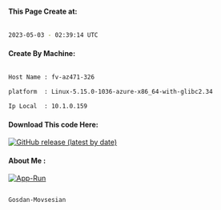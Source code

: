 
   
#### This Page Create at:

```bash

2023-05-03 - 02:39:14 UTC

```

#### Create By Machine:

```bash

Host Name : fv-az471-326

platform  : Linux-5.15.0-1036-azure-x86_64-with-glibc2.34

Ip Local  : 10.1.0.159

```
#### Download This code Here:

[![GitHub release (latest by date)](https://img.shields.io/github/v/release/Gosdan-Movsesian/Gosdan?style=for-the-badge&label=Download)](https://github.com/Gosdan-Movsesian/Gosdan/releases) 

</p> 

#### About Me :

[![App-Run](https://github.com/Gosdan-Movsesian/Gosdan/actions/workflows/App-Run.yml/badge.svg)](https://github.com/Gosdan-Movsesian/Gosdan/actions/workflows/App-Run.yml)

```bash

Gosdan-Movsesian

```

